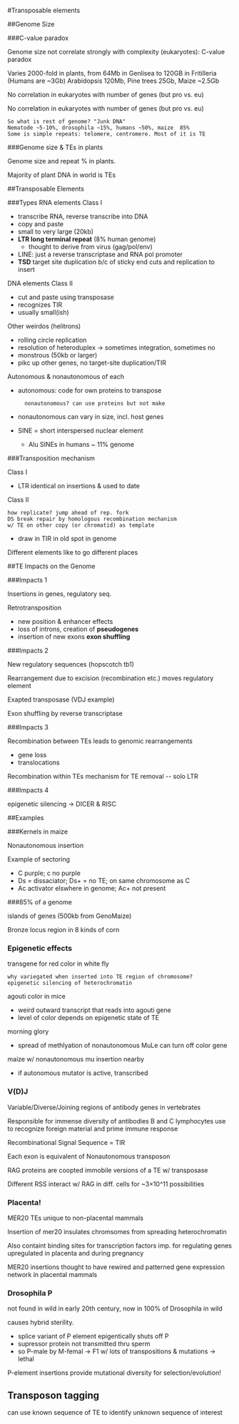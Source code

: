 #Transposable elements

##Genome Size

###C-value paradox

Genome size not correlate strongly with complexity (eukaryotes): C-value paradox
 
Varies 2000-fold in plants, from 64Mb in Genlisea to 120GB in Fritilleria (Humans are ~3Gb) Arabidopsis 120Mb, Pine trees 25Gb, Maize ~2.5Gb

No correlation in eukaryotes with number of genes (but pro vs. eu)

No correlation in eukaryotes with number of genes (but pro vs. eu)

	So what is rest of genome? "Junk DNA" 
	Nematode ~5-10%, drosophila ~15%, humans ~50%, maize  85%
	Some is simple repeats: telomere, centromere. Most of it is TE

###Genome size & TEs in plants

Genome size and repeat % in plants. 

Majority of plant DNA in world is TEs

##Transposable Elements

###Types
RNA elements Class I

- transcribe RNA, reverse transcribe into DNA
- copy and paste
- small to very large (20kb)
- **LTR long terminal repeat** (8% human genome)  
	- thought to derive from virus (gag/pol/env)  
- LINE: just a reverse transcriptase and RNA pol promoter
- **TSD** target site duplication b/c of sticky end cuts and replication to insert

DNA elements Class II

- cut and paste using transposase
- recognizes TIR
- usually small(ish)

Other weirdos (helitrons) 

- rolling circle replication
- resolution of heteroduplex -> sometimes integration, sometimes no 
- monstrous (50kb or larger)
- pikc up other genes, no target-site duplication/TIR

Autonomous & nonautonomous of each  

- autonomous: code for own proteins to transpose

		nonautonomous? can use proteins but not make
		
- nonautonomous can vary in size, incl. host genes
- SINE = short interspersed nuclear element

	- Alu SINEs in humans ~ 11% genome 
	
###Transposition mechanism

Class I

- LTR identical on insertions & used to date

Class II

	how replicate? jump ahead of rep. fork	
	DS break repair by homologous recombination mechanism 
	w/ TE on other copy	(or chromatid) as template
	
- draw in TIR in old spot in genome

Different elements like to go different places

##TE Impacts on the Genome

###Impacts 1

Insertions in genes, regulatory seq.

Retrotransposition

- new position & enhancer effects
- loss of introns, creation of **pseudogenes**
- insertion of new exons **exon shuffling**

###Impacts 2

New regulatory sequences (hopscotch tb1)

Rearrangement due to excision (recombination etc.) moves regulatory element

Exapted transposase (VDJ example)

Exon shuffling by reverse transcriptase

###Impacts 3

Recombination between TEs leads to genomic rearrangements
- gene loss
- translocations

Recombination within TEs mechanism for TE removal -- solo LTR

###Impacts 4

epigenetic silencing -> DICER & RISC

##Examples

###Kernels in maize

Nonautonomous insertion

Example of sectoring

- C purple; c no purple
- Ds = dissaciator; Ds+ = no TE; on same chromosome as C
- Ac activator elswhere in genome; Ac+ not present

###85% of a genome

islands of genes (500kb from GenoMaize)

Bronze locus region in 8 kinds of corn

### Epigenetic effects

transgene for red color in white fly

	why variegated when inserted into TE region of chromosome?  
	epigenetic silencing of heterochromatin
	
agouti color in mice

- weird outward transcript that reads into agouti gene
- level of color depends on epigenetic state of TE

morning glory

- spread of methlyation of nonautonomous MuLe can turn off color gene

maize w/ nonautonomous mu insertion nearby

- if autonomous mutator is active, transcribed

### V(D)J

Variable/Diverse/Joining regions of antibody genes in vertebrates

Responsible for immense diversity of antibodies B and C lymphocytes use to recognize foreign material and prime immune response

Recombinational Signal Sequence = TIR

Each exon is equivalent of Nonautonomous transposon

RAG proteins are coopted immobile versions of a TE w/ transposase

Different RSS interact w/ RAG in diff. cells for ~3×10^11 possibilities

### Placenta!

MER20 TEs unique to non-placental mammals

Insertion of mer20 insulates chromsomes from spreading heterochromatin

Also containt binding sites for transcription factors imp. for regulating genes upregulated in placenta and during pregnancy

MER20 insertions thought to have rewired and patterned gene expression network in placental mammals

### Drosophila P

not found in wild in early 20th century, now in 100% of Drosophila in wild

causes hybrid sterility. 

- splice variant of P element epigentically shuts off P
- supressor protein not transmitted thru sperm
- so P-male by M-femal -> F1 w/ lots of transpositions & mutations -> lethal

P-element insertions provide mutational diversity for selection/evolution!

## Transposon tagging

can use known sequence of TE to identify unknown sequence of interest